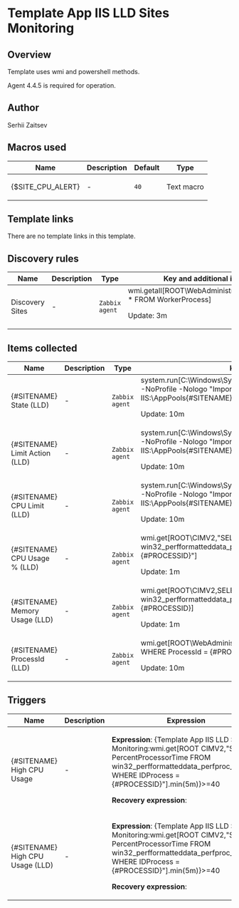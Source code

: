 # Template App IIS LLD Sites Monitoring

## Overview

Template uses wmi and powershell methods.


Agent 4.4.5 is required for operation.


 


 



## Author

Serhii Zaitsev

## Macros used

|Name|Description|Default|Type|
|----|-----------|-------|----|
|{$SITE_CPU_ALERT}|<p>-</p>|`40`|Text macro|
## Template links

There are no template links in this template.

## Discovery rules

|Name|Description|Type|Key and additional info|
|----|-----------|----|----|
|Discovery Sites|<p>-</p>|`Zabbix agent`|wmi.getall[ROOT\WebAdministration,SELECT * FROM WorkerProcess]<p>Update: 3m</p>|
## Items collected

|Name|Description|Type|Key and additional info|
|----|-----------|----|----|
|{#SITENAME} State (LLD)|<p>-</p>|`Zabbix agent`|system.run[C:\Windows\System32\WindowsPowerShell\v1.0\powershell.exe -NoProfile -Nologo "Import-Module WebAdministration;(Get-ItemProperty IIS:\AppPools\{#SITENAME}).state"]<p>Update: 10m</p>|
|{#SITENAME} Limit Action (LLD)|<p>-</p>|`Zabbix agent`|system.run[C:\Windows\System32\WindowsPowerShell\v1.0\powershell.exe -NoProfile -Nologo "Import-Module WebAdministration;(Get-ItemProperty IIS:\AppPools\{#SITENAME} -Name cpu).action"]<p>Update: 10m</p>|
|{#SITENAME} CPU Limit (LLD)|<p>-</p>|`Zabbix agent`|system.run[C:\Windows\System32\WindowsPowerShell\v1.0\powershell.exe -NoProfile -Nologo "Import-Module WebAdministration;(Get-ItemProperty IIS:\AppPools\{#SITENAME} -Name cpu).limit"]<p>Update: 10m</p>|
|{#SITENAME} CPU Usage % (LLD)|<p>-</p>|`Zabbix agent`|wmi.get[ROOT\CIMV2,"SELECT PercentProcessorTime FROM win32_perfformatteddata_perfproc_process WHERE IDProcess = {#PROCESSID}"]<p>Update: 1m</p>|
|{#SITENAME} Memory Usage (LLD)|<p>-</p>|`Zabbix agent`|wmi.get[ROOT\CIMV2,SELECT WorkingSet FROM win32_perfformatteddata_perfproc_process WHERE IDProcess = {#PROCESSID}]<p>Update: 1m</p>|
|{#SITENAME} ProcessId (LLD)|<p>-</p>|`Zabbix agent`|wmi.get[ROOT\WebAdministration,SELECT ProcessId FROM WorkerProcess WHERE ProcessId = {#PROCESSID}]<p>Update: 10m</p>|
## Triggers

|Name|Description|Expression|Priority|
|----|-----------|----------|--------|
|{#SITENAME} High CPU Usage|<p>-</p>|<p>**Expression**: {Template App IIS LLD Sites Monitoring:wmi.get[ROOT CIMV2,"SELECT PercentProcessorTime FROM win32_perfformatteddata_perfproc_process WHERE IDProcess = {#PROCESSID}"].min(5m)}>=40</p><p>**Recovery expression**: </p>|high|
|{#SITENAME} High CPU Usage (LLD)|<p>-</p>|<p>**Expression**: {Template App IIS LLD Sites Monitoring:wmi.get[ROOT CIMV2,"SELECT PercentProcessorTime FROM win32_perfformatteddata_perfproc_process WHERE IDProcess = {#PROCESSID}"].min(5m)}>=40</p><p>**Recovery expression**: </p>|high|
